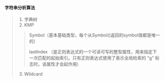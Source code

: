 #### 字符串分析算法
> 1. 字典树
> 2. KMP
>> Symbol（基本基础类型，每个从Symbol()返回的symbol值都是唯一的）
>>
>> lastIndex （是正则表达式的一个可读可写的整型属性，用来指定下一次匹配的起始索引。只有正则表达式使用了表示全局检索的 "g" 标志时，该属性才会起作用）
> 3. Wildcard
